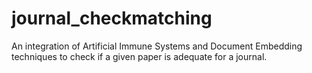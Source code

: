 # journal_checkmatching
An integration of Artificial Immune Systems and Document Embedding techniques to check if a given paper is adequate for a journal.
